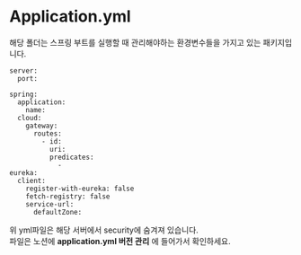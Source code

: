 # Application.yml
해당 폴더는 스프링 부트를 실행할 때 관리해야하는 환경변수들을 가지고 있는 패키지입니다.

```
server:
  port: 

spring:
  application:
    name: 
  cloud:
    gateway:
      routes:
        - id: 
          uri: 
          predicates:
            - 
eureka:
  client:
    register-with-eureka: false
    fetch-registry: false
    service-url:
      defaultZone: 
```
위 yml파일은 해당 서버에서 security에 숨겨져 있습니다. <BR>
파일은 노션에 **application.yml 버전 관리** 에 들어가서 확인하세요.

